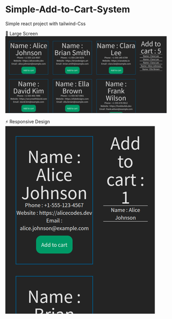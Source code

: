 # Simple-Add-to-Cart-System
Simple react project with tailwind-Css 

🌟 Large Screen  
![Overview](./src/assets/overview/overview-1.png)

⚡ Responsive Design  
![Overview](./src/assets/overview/overview-2.png)
